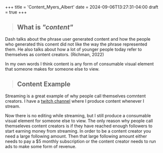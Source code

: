 +++
title = 'Content_Myers_Albert'
date = 2024-09-06T13:27:31-04:00
draft = true
+++
>## **What is** *"content"*

Dash talks about the phrase user generated content and how the people who generated this conent did not like the way the phrase represented them. He also talks about how a lot of younger people today refer to themselves as content creators. (Richman, 2022)

In my own words I think content is any form of consumable visual element that someone makes for someone else to view. 

>## **Content Example**

Streaming is a great example of why people call themselves comntent creators. I have a [twitch channel](https://www.twitch.tv/xirrelevxnt) where I produce content whenever I stream. 

Now there is no editing while streaming, but I still produce a consumable visual element for someone else to view. The only reason why people call themseleves content creators is if they have reached enough followers to start earning money from streaming. In order to be a content creator you need a large following amount. Then that large following  amount either needs to pay a $5 monthly subscription or the content creator needs to run ads to make some form of revenue.